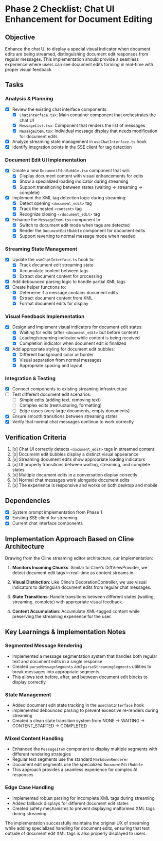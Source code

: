 # Phase 2 Checklist: Chat UI Enhancement for Document Editing

## Objective
Enhance the chat UI to display a special visual indicator when document edits are being streamed, distinguishing document edit responses from regular messages. This implementation should provide a seamless experience where users can see document edits forming in real-time with proper visual feedback.

## Tasks

### Analysis & Planning
- [x] Review the existing chat interface components:
  - [x] `ChatInterface.tsx`: Main container component that orchestrates the chat UI
  - [x] `MessageList.tsx`: Component that renders the list of messages
  - [x] `MessageItem.tsx`: Individual message display that needs modification for document edits
- [x] Analyze streaming state management in `useChatInterface.ts` hook
- [x] Identify integration points in the SSE client for tag detection

### Document Edit UI Implementation
- [x] Create a new `DocumentEditBubble.tsx` component that will:
  - [x] Display document content with visual enhancements for edits
  - [x] Show a specialized loading indicator during streaming
  - [x] Support transitioning between states (waiting → streaming → complete)
- [x] Implement the XML tag detection logic during streaming:
  - [x] Detect opening `<document_edit>` tag
  - [x] Track the nested `<content>` tag
  - [x] Recognize closing `</document_edit>` tag
- [x] Enhance the `MessageItem.tsx` component to:
  - [x] Switch to document edit mode when tags are detected
  - [x] Render the `DocumentEditBubble` component for document edits
  - [x] Support reverting to normal message mode when needed

### Streaming State Management
- [x] Update the `useChatInterface.ts` hook to:
  - [x] Track document edit streaming state
  - [x] Accumulate content between tags
  - [x] Extract document content for processing
- [x] Add debounced parsing logic to handle partial XML tags
- [x] Create helper functions to:
  - [x] Determine if a message contains document edits
  - [x] Extract document content from XML
  - [x] Format document edits for display

### Visual Feedback Implementation
- [x] Design and implement visual indicators for document edit states:
  - [x] Waiting for edits (after `<document_edit>` but before content)
  - [x] Loading/streaming indicator while content is being received
  - [x] Completion indicator when document edit is finalized
- [x] Add appropriate styling for document edit bubbles:
  - [x] Different background color or border
  - [x] Visual separation from normal messages
  - [x] Appropriate spacing and layout

### Integration & Testing
- [x] Connect components to existing streaming infrastructure
- [ ] Test different document edit scenarios:
  - [ ] Simple edits (adding text, removing text)
  - [ ] Complex edits (restructuring, formatting)
  - [ ] Edge cases (very large documents, empty documents)
- [x] Ensure smooth transitions between streaming states
- [x] Verify that normal chat messages continue to work correctly

## Verification Criteria
1. [x] Chat UI correctly detects `<document_edit>` tags in streamed content
2. [x] Document edit bubbles display a distinct visual appearance
3. [x] Streaming document edits show appropriate loading indicators
4. [x] UI properly transitions between waiting, streaming, and complete states
5. [x] Multiple document edits in a conversation display correctly
6. [x] Normal chat messages work alongside document edits
7. [x] The experience is responsive and works on both desktop and mobile

## Dependencies
- [x] System prompt implementation from Phase 1
- [x] Existing SSE client for streaming
- [x] Current chat interface components

## Implementation Approach Based on Cline Architecture
Drawing from the Cline streaming editor architecture, our implementation:

1. **Monitors Incoming Chunks**: Similar to Cline's DiffViewProvider, we detect document edit tags in real-time as content streams in.

2. **Visual Distinction**: Like Cline's DecorationController, we use visual indicators to distinguish document edits from regular chat messages.

3. **State Transitions**: Handle transitions between different states (waiting, streaming, complete) with appropriate visual feedback.

4. **Content Accumulation**: Accumulate XML-tagged content while preserving the streaming experience for the user.

## Key Learnings & Implementation Notes

### Segmented Message Rendering
- Implemented a message segmentation system that handles both regular text and document edits in a single response
- Created `parseMessageSegments` and `parseStreamingSegments` utilities to break messages into appropriate segments
- This allows text before, after, and between document edit blocks to display correctly

### State Management
- Added document edit state tracking in the `useChatInterface` hook
- Implemented debounced parsing to prevent excessive re-renders during streaming
- Created a clean state transition system from NONE → WAITING → CONTENT_STARTED → COMPLETED

### Mixed Content Handling
- Enhanced the `MessageItem` component to display multiple segments with different rendering strategies
- Regular text segments use the standard `MarkdownRenderer`
- Document edit segments use the specialized `DocumentEditBubble`
- This approach provides a seamless experience for complex AI responses

### Edge Case Handling
- Implemented robust parsing for incomplete XML tags during streaming
- Added fallback displays for different document edit states
- Created safety mechanisms to prevent displaying malformed XML tags during streaming

The implementation successfully maintains the original UX of streaming while adding specialized handling for document edits, ensuring that text outside of document edit XML tags is also properly displayed to users. 
